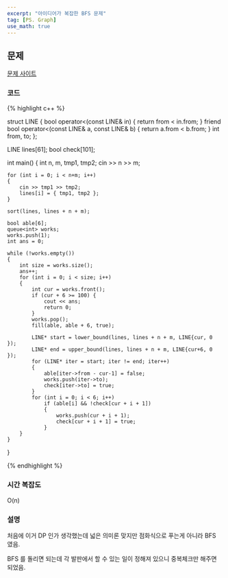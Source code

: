 ```yaml
---
excerpt: "아이디어가 복잡한 BFS 문제"
tag: [PS. Graph]
use_math: true
---
```

## 문제

[문제 사이트](https://www.acmicpc.net/problem/16928)

### 코드

{% highlight c++ %}

struct LINE { 
	bool operator<(const LINE& in) { return from < in.from; }
	friend bool operator<(const LINE& a, const LINE& b) { return a.from < b.from; }
	int from, to;
};

LINE lines[61];
bool check[101];

int main()
{
	int n, m, tmp1, tmp2;
	cin >> n >> m;
	
	for (int i = 0; i < n+m; i++)
	{
		cin >> tmp1 >> tmp2;
		lines[i] = { tmp1, tmp2 };
	}
	
	sort(lines, lines + n + m);
	
	bool able[6];
	queue<int> works;
	works.push(1);
	int ans = 0;
	
	while (!works.empty())
	{
		int size = works.size();
		ans++;
		for (int i = 0; i < size; i++)
		{
			int cur = works.front();
			if (cur + 6 >= 100) {
				cout << ans;
				return 0;
			}
			works.pop();
			fill(able, able + 6, true);
	
			LINE* start = lower_bound(lines, lines + n + m, LINE{cur, 0 });
			LINE* end = upper_bound(lines, lines + n + m, LINE{cur+6, 0 });
			for (LINE* iter = start; iter != end; iter++)
			{
				able[iter->from - cur-1] = false;
				works.push(iter->to);
				check[iter->to] = true;
			}
			for (int i = 0; i < 6; i++)
				if (able[i] && !check[cur + i + 1]) 
				{
					works.push(cur + i + 1);
					check[cur + i + 1] = true;
				}
		}
	}
}

{% endhighlight %}

### 시간 복잡도

O(n)

### 설명

처음에 이거 DP 인가 생각했는데 넓은 의미론 맞지만 점화식으로 푸는게 아니라 BFS 였음.

BFS 를 돌리면 되는데 각 발판에서 할 수 있는 일이 정해져 있으니 중복체크만 해주면 되었음.
